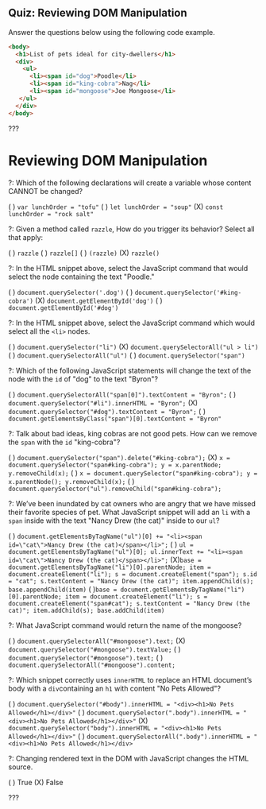 ## Quiz: Reviewing DOM Manipulation

Answer the questions below using the following code example.

```html
<body>
  <h1>List of pets ideal for city-dwellers</h1>
  <div>
    <ul>
      <li><span id="dog">Poodle</li>
      <li><span id="king-cobra">Nag</li>
      <li><span id="mongoose">Joe Mongoose</li>
   </ul>
  </div>
</body>
```

???

# Reviewing DOM Manipulation

?: Which of the following declarations will create a variable whose content CANNOT be changed?

( ) `var lunchOrder = "tofu"`
( ) `let lunchOrder = "soup"`
(X) `const lunchOrder = "rock salt"`

?: Given a method called `razzle`, How do you trigger its behavior? Select all that apply:

( ) `razzle` ( ) `razzle[]` ( ) `(razzle)` (X) `razzle()`

?: In the HTML snippet above, select the JavaScript command that would select the node containing the text "Poodle."

( ) `document.querySelector('.dog')`
( ) `document.querySelector('#king-cobra')`
(X) `document.getElementById('dog')`
( ) `document.getElementById('#dog')`

?: In the HTML snippet above, select the JavaScript command which would select all the `<li>` nodes.

( ) `document.querySelector("li")`
(X) `document.querySelectorAll("ul > li")`
( ) `document.querySelectorAll("ul")`
( ) `document.querySelector("span")`

?: Which of the following JavaScript statements will change the text of the node with the `id` of "dog" to the text "Byron"?

( ) `document.querySelectorAll("span[0]").textContent = "Byron";`
( ) `document.querySelector("#li").innerHTML = "Byron";`
(X) `document.querySelector("#dog").textContent = "Byron";`
( ) `document.getElementsByClass("span")[0].textContent = "Byron"`

?: Talk about bad ideas, king cobras are not good pets. How can we remove the `span` with the `id` "king-cobra"?

( ) `document.querySelector("span").delete("#king-cobra");`
(X) `x = document.querySelector("span#king-cobra"); y = x.parentNode; y.removeChild(x);`
( ) `x = document.querySelector("span#king-cobra"); y = x.parentNode(); y.removeChild(x);`
( ) `document.querySelector("ul").removeChild("span#king-cobra");`

?: We’ve been inundated by cat owners who are angry that we have missed their favorite species of pet. What JavaScript snippet will add an `li` with a `span` inside with the text "Nancy Drew (the cat)" inside to our `ul`?

( ) `document.getElementsByTagName("ul")[0] += "<li><span id=\"cat\">Nancy Drew (the cat)</span></li>";`
( ) `ul = document.getElementsByTagName("ul")[0]; ul.innerText += "<li><span id=\"cat\">Nancy Drew (the cat)</span></li>";`
(X)`base = document.getElementsByTagName("li")[0].parentNode; item = document.createElement("li"); s = document.createElement("span"); s.id = "cat"; s.textContent = "Nancy Drew (the cat)"; item.appendChild(s); base.appendChild(item)`
( )`base = document.getElementsByTagName("li")[0].parentNode; item = document.createElement("li"); s = document.createElement("span#cat"); s.textContent = "Nancy Drew (the cat)"; item.addChild(s); base.addChild(item)`

?: What JavaScript command would return the name of the mongoose?

( ) `document.querySelectorAll("#mongoose").text;`
(X) `document.querySelector("#mongoose").textValue;`
( ) `document.querySelector("#mongoose").text;`
( ) `document.querySelectorAll("#mongoose").content;`

?: Which snippet correctly uses `innerHTML` to replace an HTML document’s body with a `div`containing an `h1` with content "No Pets Allowed"?

( ) `document.querySelector("#body").innerHTML = "<div><h1>No Pets Allowed</h1></div>"`
( ) `document.querySelector(".body").innerHTML = "<div><h1>No Pets Allowed</h1></div>"`
(X) `document.querySelector("body").innerHTML = "<div><h1>No Pets Allowed</h1></div>"`
( ) `document.querySelectorAll(".body").innerHTML = "<div><h1>No Pets Allowed</h1></div>`

?: Changing rendered text in the DOM with JavaScript changes the HTML source.

( ) True (X) False

???
